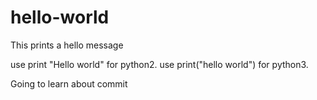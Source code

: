 # hello-world
This prints a hello message 

use print "Hello world" for python2.
use print("hello world") for python3.

Going to learn about commit
